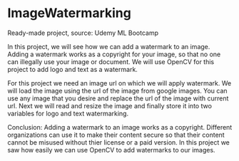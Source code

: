 # ImageWatermarking

Ready-made project, source: Udemy ML Bootcamp

In this project, we will see how we can add a watermark to an image. Adding a watermark works as a copyright for your image, so that no one can illegally use your image or document. We will use OpenCV for this project to add logo and text as a watermark.

For this project we need an image url on which we will apply watermark. We will load the image using the url of the image from google images. You can use any image that you desire and replace the url of the image with current url. Next we will read and resize the image and finally store it into two variables for logo and text watermarking.

Conclusion:
Adding a watermark to an image works as a copyright. Different organizations can use it to make their content secure so that their content cannot be misused without thier license or a paid version. In this project we saw how easily we can use OpenCV to add watermarks to our images.



